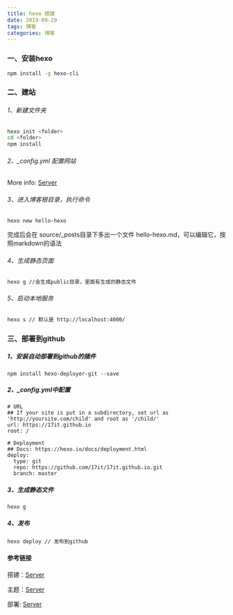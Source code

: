 ```yaml
---
title: hexo 搭建
date: 2019-09-29
tags: 博客
categories: 博客
---
```



### 一、安装hexo


``` bash
npm install -g hexo-cli
```


### 二、建站

###### 1、新建文件夹

``` bash
hexo init <folder>
cd <folder>
npm install
```

###### 2、_config.yml 配置网站

More info: [Server](http://www.cnblogs.com/xiaoxuetu/p/hexo-guide.html)

###### 3、进入博客根目录，执行命令

``` bash
hexo new hello-hexo
```
完成后会在 source/_posts目录下多出一个文件 hello-hexo.md，可以编辑它，按照markdown的语法

###### 4、生成静态页面

``` bash
hexo g //会生成public目录，里面有生成的静态文件
```
###### 5、启动本地服务

``` bash
hexo s // 默认是 http://localhost:4000/
```

### 三、部署到github

##### 1、安装自动部署到github的插件

```
npm install hexo-deployer-git --save
```

##### 2、_config.yml中配置

```
# URL
## If your site is put in a subdirectory, set url as 'http://yoursite.com/child' and root as '/child/'
url: https://17it.github.io
root: /
        
# Deployment
## Docs: https://hexo.io/docs/deployment.html
deploy:
  type: git
  repo: https://github.com/17it/17it.github.io.git
  branch: master
```

##### 3、生成静态文件

```
hexo g
```


##### 4、发布

```
hexo deploy // 发布到github
```

#### 参考链接

搭建：[Server](https://17it.github.io/2019/07/18/Linux-CentOS-7.2.x%E4%B8%8A%E4%BB%8E0%E5%BC%80%E5%A7%8B%E6%90%AD%E5%BB%BA%E8%87%AA%E5%B7%B1%E7%9A%84hexo%E5%8D%9A%E5%AE%A2/)

主题：[Server](http://theme-next.iissnan.com/getting-started.html)

部署: [Server](https://www.cnblogs.com/xiaoxuetu/p/hexo-issue.html)
